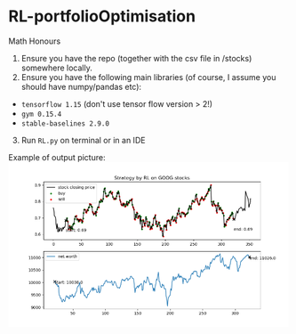 # RL-portfolioOptimisation
Math Honours

1. Ensure you have the repo (together with the csv file in /stocks) somewhere locally.
2. Ensure you have the following main libraries (of course, I assume you should have numpy/pandas etc):
  - `tensorflow 1.15` (don't use tensor flow version > 2!)
  - `gym 0.15.4`
  - `stable-baselines 2.9.0`
3. Run `RL.py` on terminal or in an IDE

Example of output picture:
![strategy](https://github.com/chenzhiliang94/RL-portfolioOptimisation/blob/master/RL%20strategy%20visualisation.png)

